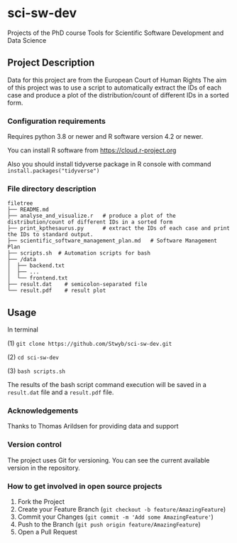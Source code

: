 # sci-sw-dev

Projects of the PhD course Tools for Scientific Software Development and Data Science

## Project Description

Data for this project are from the European Court of Human Rights
The aim of this project was to use a script to automatically extract the IDs of each case and produce a plot of the distribution/count of different IDs in a sorted form.

### Configuration requirements
Requires python 3.8 or newer and R software version 4.2 or newer.

You can install R software from https://cloud.r-project.org

Also you should install tidyverse package in R console with command `install.packages("tidyverse")`

### File directory description

```
filetree 
├── README.md
├── analyse_and_visualize.r   # produce a plot of the distribution/count of different IDs in a sorted form
├── print_kpthesaurus.py      # extract the IDs of each case and print the IDs to standard output.
├── scientific_software_management_plan.md   # Software Management Plan
├── scripts.sh  # Automation scripts for bash
├── /data
│  ├── backend.txt
│  ├── ...
│  └── frontend.txt
├── result.dat    # semicolon-separated file
└── result.pdf    # result plot

```

## Usage

In terminal

(1) `git clone https://github.com/Stwyb/sci-sw-dev.git`

(2) `cd sci-sw-dev`

(3) `bash scripts.sh`

The results of the bash script command execution will be saved in a `result.dat` file and a `result.pdf` file.

### Acknowledgements

Thanks to Thomas Arildsen for providing data and support

### Version control

The project uses Git for versioning. You can see the current available version in the repository.

### How to get involved in open source projects

1. Fork the Project
2. Create your Feature Branch (`git checkout -b feature/AmazingFeature`)
3. Commit your Changes (`git commit -m 'Add some AmazingFeature'`)
4. Push to the Branch (`git push origin feature/AmazingFeature`)
5. Open a Pull Request
